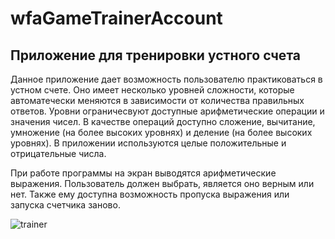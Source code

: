 # wfaGameTrainerAccount
## Приложение для тренировки устного счета
Данное приложение дает возможность пользователю практиковаться в устном счете.
Оно имеет несколько уровней сложности, которые автоматечески меняются в зависимости от количества правильных ответов. Уровни ограничесвуют доступные арифметические операции и значения чисел. В качестве операций доступно сложение, вычитание, умножение (на более высоких уровнях) и деление (на более высоких уровнях). В приложении используются целые положительные и отрицательные числа.

При работе программы на экран выводятся арифметические выражения. Пользователь должен выбрать, является оно верным или нет. Также ему доступна возможность пропуска выражения или запуска счетчика заново.

![trainer](https://github.com/Binbogamee/wfaGameTrainerAccount/assets/73061751/ed3b91fb-5418-4ad9-8814-7b63ed7756c0)

